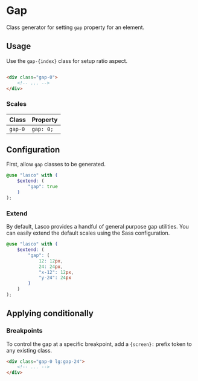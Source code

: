 # Gap

Class generator for setting `gap` property for an element.

## Usage

Use the `gap-{index}` class for setup ratio aspect.

```html

<div class="gap-0">
    <!-- ... -->
</div>
```

### Scales

| Class   | Property  |
|---------|-----------|
| `gap-0` | `gap: 0;` |

## Configuration

First, allow `gap` classes to be generated.

```scss
@use "lasco" with (
    $extend: (
        "gap": true
    )
);
```

### Extend

By default, Lasco provides a handful of general purpose gap utilities. You can easily extend the default scales
using the Sass configuration.

```scss
@use "lasco" with (
    $extend: (
        "gap": (
            12: 12px,
            24: 24px,
            "x-12": 12px,
            "y-24": 24px
        )
    )
);
```

## Applying conditionally

### Breakpoints

To control the gap at a specific breakpoint, add a `{screen}:` prefix token to any existing class.

```html
<div class="gap-0 lg:gap-24">
    <!-- ... -->
</div>
```
